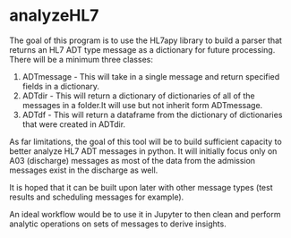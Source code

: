 # analyzeHL7

The goal of this program is to use the HL7apy library to build a parser that returns an HL7 ADT type message as a dictionary for future processing. There will be a minimum three classes:

1. ADTmessage - This will take in a single message and return specified fields in a dictionary.
2. ADTdir - This will return a dictionary of dictionaries of all of the messages in a folder.It will use but not inherit form ADTmessage.
3. ADTdf - This will return a dataframe from the dictionary of dictionaries that were created in ADTdir.

As far limitations, the goal of this tool will be to build sufficient capacity to better analyze HL7 ADT messages in python. It will initially focus only on A03 (discharge) messages as most of the data from the admission messages exist in the discharge as well.

It is hoped that it can be built upon later with other message types (test results and scheduling messages for example).

An ideal workflow would be to use it in Jupyter to then clean and perform analytic operations on sets of messages to derive insights. 
